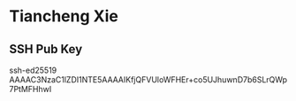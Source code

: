 # Tiancheng Xie

## SSH Pub Key
ssh-ed25519 AAAAC3NzaC1lZDI1NTE5AAAAIKfjQFVUloWFHEr+co5UJhuwnD7b6SLrQWp7PtMFHhwI

